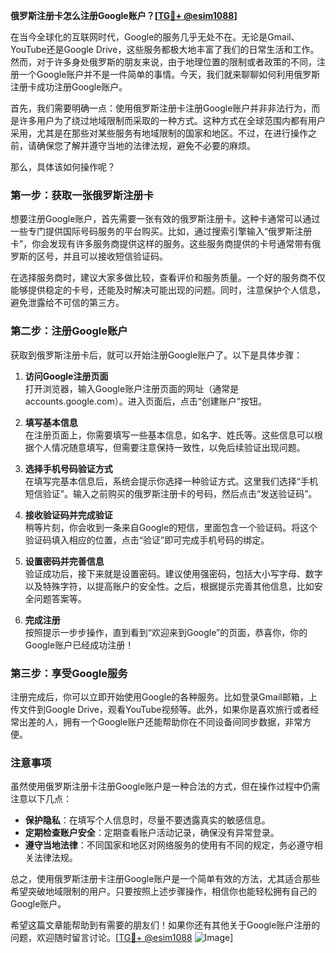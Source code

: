**俄罗斯注册卡怎么注册Google账户？[[TG💪+ @esim1088](https://t.me/s/esim1088)]**

在当今全球化的互联网时代，Google的服务几乎无处不在。无论是Gmail、YouTube还是Google Drive，这些服务都极大地丰富了我们的日常生活和工作。然而，对于许多身处俄罗斯的朋友来说，由于地理位置的限制或者政策的不同，注册一个Google账户并不是一件简单的事情。今天，我们就来聊聊如何利用俄罗斯注册卡成功注册Google账户。

首先，我们需要明确一点：使用俄罗斯注册卡注册Google账户并非非法行为，而是许多用户为了绕过地域限制而采取的一种方式。这种方式在全球范围内都有用户采用，尤其是在那些对某些服务有地域限制的国家和地区。不过，在进行操作之前，请确保您了解并遵守当地的法律法规，避免不必要的麻烦。

那么，具体该如何操作呢？

### **第一步：获取一张俄罗斯注册卡**

想要注册Google账户，首先需要一张有效的俄罗斯注册卡。这种卡通常可以通过一些专门提供国际号码服务的平台购买。比如，通过搜索引擎输入“俄罗斯注册卡”，你会发现有许多服务商提供这样的服务。这些服务商提供的卡号通常带有俄罗斯的区号，并且可以接收短信验证码。

在选择服务商时，建议大家多做比较，查看评价和服务质量。一个好的服务商不仅能够提供稳定的卡号，还能及时解决可能出现的问题。同时，注意保护个人信息，避免泄露给不可信的第三方。

### **第二步：注册Google账户**

获取到俄罗斯注册卡后，就可以开始注册Google账户了。以下是具体步骤：

1. **访问Google注册页面**  
   打开浏览器，输入Google账户注册页面的网址（通常是accounts.google.com）。进入页面后，点击“创建账户”按钮。

2. **填写基本信息**  
   在注册页面上，你需要填写一些基本信息，如名字、姓氏等。这些信息可以根据个人情况随意填写，但需要注意保持一致性，以免后续验证出现问题。

3. **选择手机号码验证方式**  
   在填写完基本信息后，系统会提示你选择一种验证方式。这里我们选择“手机短信验证”。输入之前购买的俄罗斯注册卡的号码，然后点击“发送验证码”。

4. **接收验证码并完成验证**  
   稍等片刻，你会收到一条来自Google的短信，里面包含一个验证码。将这个验证码填入相应的位置，点击“验证”即可完成手机号码的绑定。

5. **设置密码并完善信息**  
   验证成功后，接下来就是设置密码。建议使用强密码，包括大小写字母、数字以及特殊字符，以提高账户的安全性。之后，根据提示完善其他信息，比如安全问题答案等。

6. **完成注册**  
   按照提示一步步操作，直到看到“欢迎来到Google”的页面，恭喜你，你的Google账户已经成功注册！

### **第三步：享受Google服务**

注册完成后，你可以立即开始使用Google的各种服务。比如登录Gmail邮箱，上传文件到Google Drive，观看YouTube视频等。此外，如果你是喜欢旅行或者经常出差的人，拥有一个Google账户还能帮助你在不同设备间同步数据，非常方便。

### **注意事项**

虽然使用俄罗斯注册卡注册Google账户是一种合法的方式，但在操作过程中仍需注意以下几点：

- **保护隐私**：在填写个人信息时，尽量不要透露真实的敏感信息。
- **定期检查账户安全**：定期查看账户活动记录，确保没有异常登录。
- **遵守当地法律**：不同国家和地区对网络服务的使用有不同的规定，务必遵守相关法律法规。

总之，使用俄罗斯注册卡注册Google账户是一个简单有效的方法，尤其适合那些希望突破地域限制的用户。只要按照上述步骤操作，相信你也能轻松拥有自己的Google账户。

希望这篇文章能帮助到有需要的朋友们！如果你还有其他关于Google账户注册的问题，欢迎随时留言讨论。[[TG💪+ @esim1088](https://t.me/s/esim1088) ![Image](https://i.postimg.cc/4NQfJmqS/Snipaste-2025-05-13-00-14-12.png)]